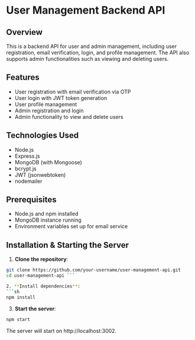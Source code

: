 # User Management Backend API

## Overview

This is a backend API for user and admin management, including user registration, email verification, login, and profile management. The API also supports admin functionalities such as viewing and deleting users.

## Features

- User registration with email verification via OTP
- User login with JWT token generation
- User profile management
- Admin registration and login
- Admin functionality to view and delete users

## Technologies Used

- Node.js
- Express.js
- MongoDB (with Mongoose)
- bcrypt.js
- JWT (jsonwebtoken)
- nodemailer

## Prerequisites

- Node.js and npm installed
- MongoDB instance running
- Environment variables set up for email service

## Installation & Starting the Server

1. **Clone the repository**:

```sh
git clone https://github.com/your-username/user-management-api.git
cd user-management-api ```

2. **Install dependencies**:
```sh
npm install
```

3. **Start the server**:
```sh
npm start
```
The server will start on http://localhost:3002.
